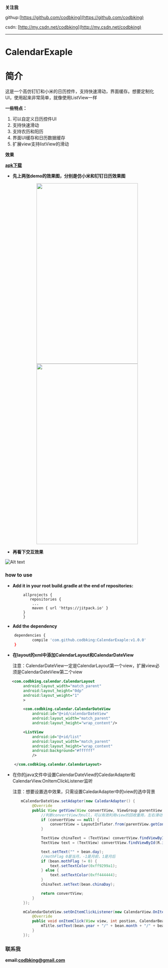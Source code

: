 
**关注我**

githup:[https://github.com/codbking](https://github.com/codbking)

csdn: [http://my.csdn.net/codbking](http://my.csdn.net/codbking)

****
# CalendarExaple

# 简介
这是一个高仿钉钉和小米的日历控件，支持快速滑动，界面缓存。想要定制化UI，使用起来非常简单，就像使用ListView一样

**一些特点：**

1. 可以自定义日历控件UI
2. 支持快速滑动
3. 支持农历和阳历
4. 界面UI缓存和日历数据缓存
5. 扩展view支持listView的滑动

**效果**

**[apk下载](https://raw.githubusercontent.com/codbking/CalendarExaple/master/calendar_demo.apk)**

*  **先上两张demo的效果图，分别是仿小米和钉钉日历效果图**

<img src="image/a1.jpg" height="576" width="324" style="margin-left:100"/>
<img src="image/a2.jpg"  height="576" width="324" style="margin-left:100"/>

*  **再看下交互效果**

![Alt text](image/bbbb.gif)



### how to use

 - **Add it in your root build.gradle at the end of repositories:**

```
	    allprojects {
		   repositories {
			...
			maven { url 'https://jitpack.io' }
		}
	    }
```

 -  **Add the dependency**
```sh
	dependencies {
	        compile 'com.github.codbking:CalendarExaple:v1.0.0'
	}
```

- **在layout的xml中添加CalendarLayout和CalendarDateView**

  注意：CalendarDateView一定是CalendarLayout第一个view，扩展view必须是CalendarDateView第二个view
```xml
   <com.codbking.calendar.CalendarLayout
        android:layout_width="match_parent"
        android:layout_height="0dp"
        android:layout_weight="1"
        >

        <com.codbking.calendar.CalendarDateView
            android:id="@+id/calendarDateView"
            android:layout_width="match_parent"
            android:layout_height="wrap_content"/>

        <ListView
            android:id="@+id/list"
            android:layout_width="match_parent"
            android:layout_height="wrap_content"
            android:background="#ffffff"
            />

    </com.codbking.calendar.CalendarLayout>
```

- 在你的java文件中设置CalendarDateView的CaledarAdapter和CalendarView.OnItemClickListener监听

   注意：想要设置选中效果，只需设置CaledarAdapter中的view的选中背景
```java
       mCalendarDateView.setAdapter(new CaledarAdapter() {
            @Override
            public View getView(View convertView, ViewGroup parentView, CalendarBean bean) {
                //判断convertView为null，可以有效利用view的回收重用，左右滑动的效率高
                if (convertView == null) {
                    convertView = LayoutInflater.from(parentView.getContext()).inflate(R.layout.item_xiaomi, null);
                }

                TextView chinaText = (TextView) convertView.findViewById(R.id.chinaText);
                TextView text = (TextView) convertView.findViewById(R.id.text);

                text.setText("" + bean.day);
                //mothFlag 0是当月，-1是月前，1是月后
                if (bean.mothFlag != 0) {
                    text.setTextColor(0xff9299a1);
                } else {
                    text.setTextColor(0xff444444);
                }
                chinaText.setText(bean.chinaDay);

                return convertView;
            }
        });

        mCalendarDateView.setOnItemClickListener(new CalendarView.OnItemClickListener() {
            @Override
            public void onItemClick(View view, int postion, CalendarBean bean) {
                mTitle.setText(bean.year + "/" + bean.month + "/" + bean.day);
            }
        });
```

### 联系我

**email:codbking@gmail.com**






